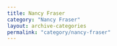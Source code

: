 ```yaml
---
title: Nancy Fraser
category: "Nancy Fraser"
layout: archive-categories
permalink: "category/nancy-fraser"
---
```

